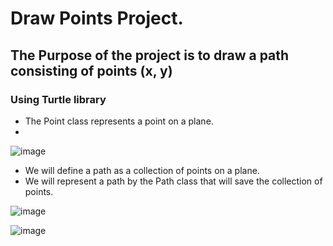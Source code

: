 # Draw Points Project. 

## The Purpose of the project is to draw a path consisting of points (x, y)

### Using Turtle library

* The Point class represents a point on a plane.
* 
![image](https://user-images.githubusercontent.com/72446237/147344474-59195772-8343-4e77-b197-5ce90a263c32.png)

* We will define a path as a collection of points on a plane. 
* We will represent a path by the Path class that will save the collection of points.

![image](https://user-images.githubusercontent.com/72446237/147344438-abf42684-0752-4b26-8fa0-47c11466e7e6.png)






![image](https://user-images.githubusercontent.com/72446237/147345280-a39da4a5-a598-4b93-8017-8e443ecb3e0b.png)

